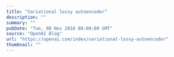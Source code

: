 ```yaml
---
title: "Variational lossy autoencoder"
description: ""
summary: ""
pubDate: "Tue, 08 Nov 2016 08:00:00 GMT"
source: "OpenAI Blog"
url: "https://openai.com/index/variational-lossy-autoencoder"
thumbnail: ""
---
```



